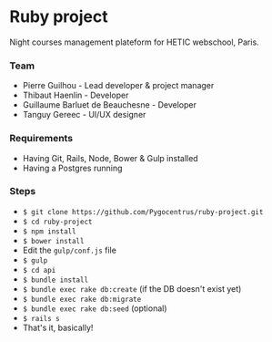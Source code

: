 # Ruby project

Night courses management plateform for HETIC webschool, Paris.

### Team
- Pierre Guilhou - Lead developer & project manager  
- Thibaut Haenlin - Developer  
- Guillaume Barluet de Beauchesne - Developer  
- Tanguy Gereec - UI/UX designer  

### Requirements
- Having Git, Rails, Node, Bower & Gulp installed  
- Having a Postgres running  

### Steps
- `$ git clone https://github.com/Pygocentrus/ruby-project.git`  
- `$ cd ruby-project`  
- `$ npm install`  
- `$ bower install`  
- Edit the `gulp/conf.js` file  
- `$ gulp`  
- `$ cd api`  
- `$ bundle install`  
- `$ bundle exec rake db:create` (if the DB doesn't exist yet)  
- `$ bundle exec rake db:migrate`  
- `$ bundle exec rake db:seed` (optional)  
- `$ rails s`  
- That's it, basically!  
